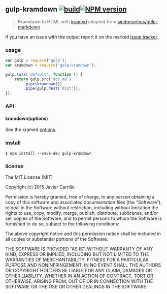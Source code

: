 ## gulp-kramdown [![build][b-build]][x-travis][![NPM version][b-version]][gulp-kramdown]

> Kramdown to HTML with [kramed][kramed]
> adapted from [sindresorhus/gulp-markdown][gulp-markdown]

If you have an issue with the output report it on the marked [issue tracker][kramed-issues].

### usage

```js
var gulp = require('gulp');
var kramdown = require('gulp-kramdown');

gulp.task('default', function () {
	return gulp.src('doc.md')
		.pipe(kramdown())
		.pipe(gulp.dest('dist'));
});
```

### API

#### kramdown(options)

See the kramed [options](https://github.com/GitbookIO/kramed#options).

### install

```
$ npm install --save-dev gulp-kramdown
```

### license

The MIT License (MIT)

Copyright (c) 2015 Javier Carrillo

Permission is hereby granted, free of charge, to any person obtaining a copy of this software and associated documentation files (the "Software"), to deal in the Software without restriction, including without limitation the rights to use, copy, modify, merge, publish, distribute, sublicense, and/or sell copies of the Software, and to permit persons to whom the Software is furnished to do so, subject to the following conditions:

The above copyright notice and this permission notice shall be included in all copies or substantial portions of the Software.

THE SOFTWARE IS PROVIDED "AS IS", WITHOUT WARRANTY OF ANY KIND, EXPRESS OR IMPLIED, INCLUDING BUT NOT LIMITED TO THE WARRANTIES OF MERCHANTABILITY, FITNESS FOR A PARTICULAR PURPOSE AND NONINFRINGEMENT. IN NO EVENT SHALL THE AUTHORS OR COPYRIGHT HOLDERS BE LIABLE FOR ANY CLAIM, DAMAGES OR OTHER LIABILITY, WHETHER IN AN ACTION OF CONTRACT, TORT OR OTHERWISE, ARISING FROM, OUT OF OR IN CONNECTION WITH THE SOFTWARE OR THE USE OR OTHER DEALINGS IN THE SOFTWARE.

<!-- links -->

[x-travis]: https://travis-ci.org/stringparser/gulp-kramdown/builds
[b-build]: https://travis-ci.org/stringparser/gulp-kramdown.svg?branch=master
[b-version]: http://img.shields.io/npm/v/gulp-kramdown.svg?style=flat-square

[kramed]: https://github.com/GitbookIO/kramed
[gulp-markdown]: https://npmjs.com/gulp-markdown
[gulp-kramdown]: https://npmjs.com/gulp-kramdown
[kramed-issues]: https://github.com/GitbookIO/kramed/issues
